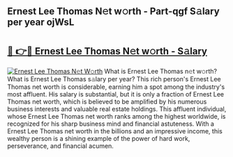 ## Ernest Lee Thomas N𝚎t w𝚘rth - Part-qgf S𝚊lary per year ojWsL

# <h2><a href="http://gc2cpl.nevu.top/?p=Ernest+Lee+Thomas">🔗 👉🔴 Ernest Lee Thomas N𝚎t w𝚘rth - S𝚊lary</a></h2>

[![Ernest Lee Thomas N𝚎t W𝚘rth](https://i.imgur.com/Oavwk0R.jpeg)](http://gc2cpl.nevu.top/?p=Ernest+Lee+Thomas)
What is Ernest Lee Thomas n𝚎t w𝚘rth? What is Ernest Lee Thomas s𝚊lary per year?
This rich person's Ernest Lee Thomas net worth is considerable, earning him a spot among the industry's most affluent. His salary is substantial, but it is only a fraction of Ernest Lee Thomas net worth, which is believed to be amplified by his numerous business interests and valuable real estate holdings. This affluent individual, whose Ernest Lee Thomas net worth ranks among the highest worldwide, is recognized for his sharp business mind and financial astuteness. With a Ernest Lee Thomas net worth in the billions and an impressive income, this wealthy person is a shining example of the power of hard work, perseverance, and financial acumen.
